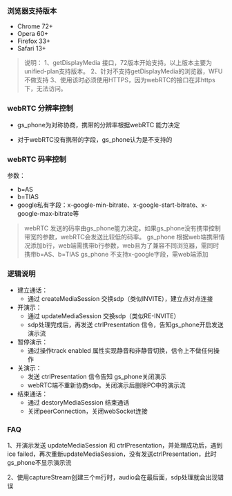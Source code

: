 

### 浏览器支持版本

- Chrome 72+ 
- Opera 60+
- Firefox 33+
- Safari 13+

> 说明：
> 1、getDisplayMedia 接口，72版本开始支持。以上版本主要为unified-plan支持版本。
> 2、针对不支持getDisplayMedia的浏览器，WFU不做支持
> 3、使用该时必须使用HTTPS，因为webRTC的接口在非https下，无法访问。


### webRTC 分辨率控制

- gs_phone为对称协商，携带的分辨率根据webRTC 能力决定

- 对于webRTC没有携带的字段，gs_phone认为是不支持的


### webRTC 码率控制

参数：

- b=AS
- b=TIAS
- google私有字段：x-google-min-bitrate、x-google-start-bitrate、x-google-max-bitrate等

> webRTC 发送的码率由gs_phone能力决定。如果gs_phone没有携带控制带宽的参数，webRTC会发送比较低的码率。
> gs_phone 根据web端携带情况添加b行，web端需携带b行参数，web且为了兼容不同浏览器，需同时携带b=AS、b=TIAS
> gs_phone 不支持x-google字段，需web端添加


### 逻辑说明

- 建立通话：
    + 通过 createMediaSession 交换sdp（类似INVITE），建立点对点连接
- 开演示：
    + 通过 updateMediaSession 交换sdp（类似RE-INVITE）
    + sdp处理完成后，再发送 ctrlPresentation 信令，告知gs_phone开启发送演示流
- 暂停演示：
   + 通过操作track enabled 属性实现静音和非静音切换，信令上不做任何操作
- 关演示：
    + 发送 ctrlPresentation 信令告知 gs_phone关闭演示
    + webRTC端不重新协商sdp。关闭演示后删除PC中的演示流
- 结束通话：
    + 通过 destoryMediaSession 结束通话
    + 关闭peerConnection，关闭webSocket连接


### FAQ

1、开演示发送 updateMediaSession 和 ctrlPresentation，并处理成功后，遇到ice failed，再次重新updateMediaSession，没有发送ctrlPresentation，此时gs_phone不显示演示流

2、使用captureStream创建三个m行时，audio会在最后面，sdp处理就会出现错误











